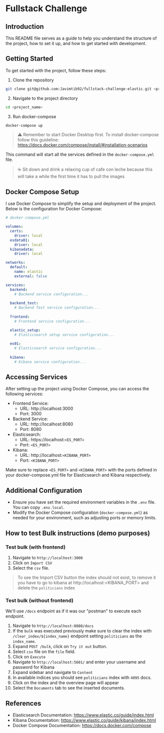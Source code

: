 # Fullstack Challenge

## Introduction

This README file serves as a guide to help you understand the structure of the project, how to set it up, and how to get started with development.

## Getting Started

To get started with the project, follow these steps:

1. Clone the repository

```bash
git clone git@github.com:Javimtib92/fullstack-challenge-elastic.git <project_name>
```

2. Navigate to the project directory

```bash
cd <project_name>
```

3. Run docker-compose

```bash
docker-compose up
```

> ⚠️ Remember to start Docker Desktop first. To install docker-compose follow this guideline: https://docs.docker.com/compose/install/#installation-scenarios

This command will start all the services defined in the `docker-compose.yml` file.

> ☕ Sit down and drink a relaxing cup of cafe con leche because this will take a while the first time it has to pull the images

## Docker Compose Setup

I use Docker Compose to simplify the setup and deployment of the project. Below is the configuration for Docker Compose:

```yml
# docker-compose.yml

volumes:
  certs:
    driver: local
  esdata01:
    driver: local
  kibanadata:
    driver: local

networks:
  default:
    name: elastic
    external: false

services:
  backend:
    # Backend service configuration...
    
  backend_test:
    # Backend Test service configuration...
    
  frontend:
    # Frontend service configuration...

  elastic_setup:
    # Elasticsearch setup service configuration...
    
  es01:
    # Elasticsearch service configuration...
    
  kibana:
    # Kibana service configuration...
```

## Accessing Services

After setting up the project using Docker Compose, you can access the following services:

- Frontend Service:
  - URL: http://localhost:3000
  - Port: 3000
- Backend Service:
  - URL: http://localhost:8080
  - Port: 8080
- Elasticsearch:
  - URL: https://localhost:`<ES_PORT>`
  - Port: `<ES_PORT>`
- Kibana:
  - URL: http://localhost:`<KIBANA_PORT>`
  - Port: `<KIBANA_PORT>`

Make sure to replace `<ES_PORT>` and `<KIBANA_PORT>` with the ports defined in your docker-compose.yml file for Elasticsearch and Kibana respectively.

## Additional Configuration

- Ensure you have set the required environment variables in the `.env` file. You can copy `.env.local`.
- Modify the Docker Compose configuration (`docker-compose.yml`) as needed for your environment, such as adjusting ports or memory limits.

## How to test Bulk instructions (demo purposes)

### Test bulk (with frontend)

1. Navigate to `http://localhost:3000`
2. Click on `Import CSV`
3. Select the `csv` file.

> To see the Import CSV button the index should not exist, to remove it you have to go to kibana at http://localhost:<KIBANA_PORT> and delete the `politicians` index

### Test bulk (without frontend)

We'll use `/docs` endpoint as if it was our "postman" to execute each endpoint.

1. Navigate to `http://localhost:8080/docs`
2. If the `bulk` was executed previously make sure to clear the index with `/clear_index/${index_name}` endpoint setting `politicians` as the `index_name`.
3. Expand `POST /bulk`, click on `Try it out` button.
4. Select `csv` file on the `file` field.
5. Click on `Execute`
6. Navigate to `http://localhost:5601/` and enter your username and password for Kibana
7. Expand sidebar and navigate to `Content`
8. In available indices you should see `politicians` index with `4095` docs.
9. Click on the index and the overview page will appear
10. Select the `Documents` tab to see the inserted documents.

## References

- Elasticsearch Documentation: https://www.elastic.co/guide/index.html
- Kibana Documentation: https://www.elastic.co/guide/kibana/index.html
- Docker Compose Documentation: https://docs.docker.com/compose
